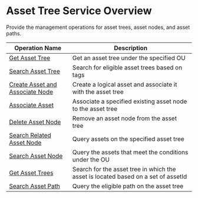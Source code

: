 # Asset Tree Service Overview



Provide the management operations for asset trees, asset nodes, and asset paths.

| Operation Name     | Description                |
|--------------|---------------------|
| [Get Asset Tree](get_asset_tree) | Get an asset tree under the specified OU  |
| [Search Asset Tree](search_asset_tree)    | Search for eligible asset trees based on tags |
|[Create Asset and Associate Node](create_asset_and_associate_node) |Create a logical asset and associate it with the asset tree|
|[Associate Asset](associate_asset)  |Associate a specified existing asset node to the asset tree|
|[Delete Asset Node](delete_asset_node) |Remove an asset node from the asset tree|
|[Search Related Asset Node](search_related_asset_node) |Query assets on the specified asset tree|
|[Search Asset Node](search_asset_node) |Query the assets that meet the conditions under the OU|
|[Get Asset Trees](get_asset_trees)  |Search for the asset tree in which the asset is located based on a set of assetId|
|[Search Asset Path](search_asset_path) |Query the eligible path on the asset tree|
